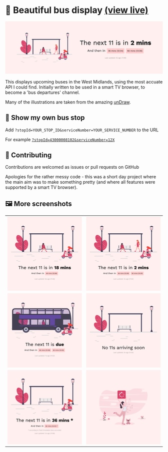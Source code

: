 # 🚌 Beautiful bus display [(view live)](https://adamjones.me/west-midlands-bus-display/)

![Bus display showing bus in 2 minutes](branding/ultrawide/2mins.png)

This displays upcoming buses in the West Midlands, using the most accuate API I could find. Initially written to be used in a smart TV browser, to become a 'bus departures' channel.

Many of the illustrations are taken from the amazing [unDraw](https://undraw.co/).

## 🚏 Show my own bus stop

Add `?stopId=YOUR_STOP_ID&serviceNumber=YOUR_SERVICE_NUMBER` to the URL

For example [`?stopId=43000008102&serviceNumber=12X`](https://adamjones.me/west-midlands-bus-display/?stopId=43000008102&serviceNumber=12X)

## 🙌 Contributing

Contributions are welcomed as issues or pull requests on GitHub

Apologies for the rather messy code - this was a short day project where the main aim was to make something pretty (and where all features were supported by a smart TV browser).

## 🖼 More screenshots

<table>
  <tbody>
    <tr>
      <td><img alt="Bus display showing bus in 18 minutes" src="branding/square/18mins.png"></td>
      <td><img alt="Bus display showing bus in 2 minutes" src="branding/square/2mins.png"></td>
    </tr>
    <tr>
      <td><img alt="Bus display showing bus is due" src="branding/square/due.png"></td>
      <td><img alt="Bus display showing there are no buses" src="branding/square/none.png"></td>
    </tr>
    <tr>
      <td><img alt="Bus display showing fixed timetable" src="branding/square/timetable.png"></td>
      <td><img alt="Loading screen" src="branding/square/loading.png"></td>
    </tr>
  </tbody>
</table>

